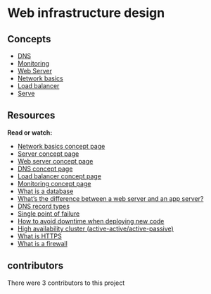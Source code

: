 # Web infrastructure design

## Concepts
- [DNS]()
- [Monitoring]()
- [Web Server]()
- [Network basics]()
- [Load balancer]()
- [Serve]()


## Resources
**Read or watch:**
- [Network basics concept page]()
- [Server concept page]()
- [Web server concept page]()
- [DNS concept page]()
- [Load balancer concept page]()
- [Monitoring concept page]()
- [What is a database]()
- [What’s the difference between a web server and an app server?]()
- [DNS record types]()
- [Single point of failure]()
- [How to avoid downtime when deploying new code]()
- [High availability cluster (active-active/active-passive)]()
- [What is HTTPS]()
- [What is a firewall]()

## contributors
There were 3 contributors to this project
